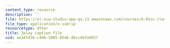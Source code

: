 ```yaml
---
content_type: resource
description: ''
file: https://ol-ocw-studio-app-qa.s3.amazonaws.com/courses/8-01sc-classical-mechanics-fall-2016/aa34fd36c44658058546d6cc4bfeb927_i4u7SZjoAs4.vtt
file_type: application/x-subrip
resourcetype: Other
title: 3play caption file
uid: aa34fd36-c446-5805-8546-d6cc4bfeb927
---
```

